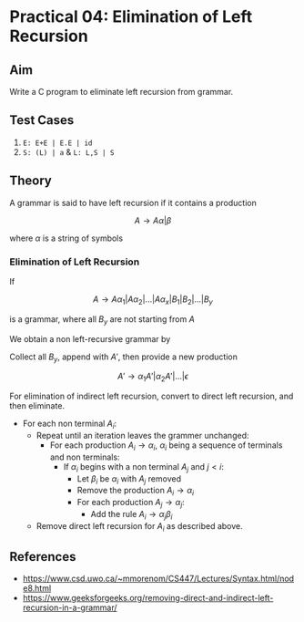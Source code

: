 # Practical 04: Elimination of Left Recursion

## Aim

Write a C program to eliminate left recursion from grammar.

## Test Cases

1. `E: E+E | E.E | id`
2. `S: (L) | a` & `L: L,S | S`

## Theory

A grammar is said to have left recursion if it contains a production

$$ A \rightarrow  A\alpha | \beta $$

where $\alpha$ is a string of symbols

### Elimination of Left Recursion

If

$$ A \rightarrow A\alpha_1 | A\alpha_2 |...| A\alpha_x | B_1 | B_2 | ... |B_y $$

is a grammar, where all $B_y$ are not starting from $A$

We obtain a non left-recursive grammar by

Collect all $B_y$, append with $A'$, then provide a new production

$$ A' \rightarrow \alpha_1A' | \alpha_2A'|...| \epsilon  $$

For elimination of indirect left recursion, convert to direct left recursion, and then eliminate.

- For each non terminal $A_i$:
  - Repeat until an iteration leaves the grammer unchanged:
    - For each production $A_i \rightarrow \alpha_i$, $\alpha_i$ being a sequence of terminals and non terminals:
      - If $\alpha_i$ begins with a non terminal $A_j$ and $j \lt i$:
        - Let $\beta_i$ be $\alpha_i$ with $A_j$ removed
        - Remove the production $A_i \rightarrow \alpha_i$
        - For each production $A_j \rightarrow \alpha_j$:
          - Add the rule $A_i \rightarrow \alpha_j\beta_i$
  - Remove direct left recursion for $A_i$ as described above.

## References

- <https://www.csd.uwo.ca/~mmorenom/CS447/Lectures/Syntax.html/node8.html>
- <https://www.geeksforgeeks.org/removing-direct-and-indirect-left-recursion-in-a-grammar/>
